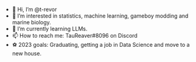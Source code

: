 - 👋 Hi, I’m @t-revor
- 👀 I’m interested in statistics, machine learning, gameboy modding and marine biology.
- 🌱 I’m currently learning LLMs.
- 📫 How to reach me: TauReaver#8096 on Discord
- ⚽ 2023 goals: Graduating, getting a job in Data Science and move to a new house.

<!---
t-revor/t-revor is a ✨ special ✨ repository because its `README.md` (this file) appears on your GitHub profile.
You can click the Preview link to take a look at your changes.
--->

